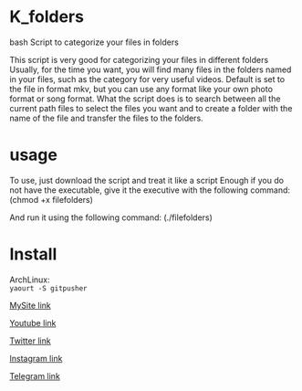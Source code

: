 # K_folders
bash Script to categorize your files in folders

This script is very good for categorizing your files in different folders
Usually, for the time you want, you will find many files in the folders named in your files, such as the category for very useful videos.
Default is set to the file in format mkv, but you can use any format like your own photo format or song format.
What the script does is to search between all the current path files to select the files you want and to create a folder with the name of the file and transfer the files to the folders.

# usage
To use, just download the script and treat it like a script Enough if you do not have the executable, give it the executive with the following command:
(chmod +x filefolders) 

And run it using the following command:
(./filefolders)

# Install
ArchLinux:</br>
`yaourt -S gitpusher`</br>

[MySite link](http://kiahamedi.ir/)

[Youtube link](https://www.youtube.com/channel/UCT-rXauwXiJ1yGrZNXzLrWQ)

[Twitter link](https://twitter.com/kia_arta97)

[Instagram link](https://www.instagram.com/kia.hamediii/)

[Telegram link](https://telegram.me/happy722)
